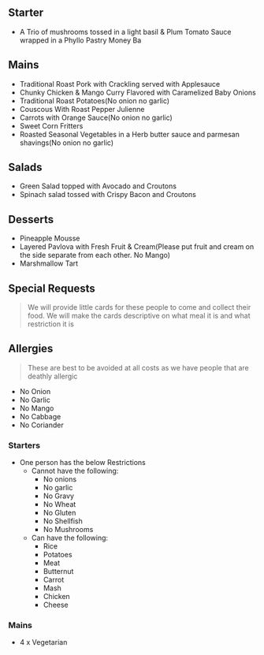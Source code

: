 ```toc
```

## Starter
- A Trio of mushrooms tossed in a light basil & Plum Tomato Sauce wrapped in a Phyllo Pastry Money Ba

## Mains
- Traditional Roast Pork with Crackling served with Applesauce
- Chunky Chicken & Mango Curry Flavored with Caramelized Baby Onions
- Traditional Roast Potatoes(No onion no garlic)
- Couscous With Roast Pepper Julienne
- Carrots with Orange Sauce(No onion no garlic)
- Sweet Corn Fritters
- Roasted Seasonal Vegetables in a Herb butter sauce and parmesan shavings(No onion no garlic)

## Salads
- Green Salad topped with Avocado and Croutons
- Spinach salad tossed with Crispy Bacon and Croutons

## Desserts
- Pineapple Mousse
- Layered Pavlova with Fresh Fruit & Cream(Please put fruit and cream on the side separate from each other. No Mango)
- Marshmallow Tart

## Special Requests

> We will provide little cards for these people to come and collect their food. We will make the cards descriptive on what meal it is and what restriction it is

## Allergies
> These are best to be avoided at all costs as we have people that are deathly allergic
- No Onion 
- No Garlic
- No Mango
- No Cabbage
- No Coriander

### Starters
- One person has the below Restrictions
	- Cannot have the following:
		- No onions
		- No garlic
		- No Gravy
		- No Wheat
		- No Gluten
		- No Shellfish
		- No Mushrooms
	- Can have the following:
		- Rice
		- Potatoes
		- Meat
		- Butternut
		- Carrot
		- Mash
		- Chicken
		- Cheese
### Mains
- 4 x Vegetarian

